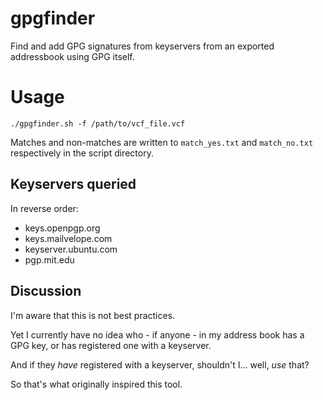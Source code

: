# gpgfinder

Find and add GPG signatures from keyservers from an exported addressbook using GPG
itself.

# Usage

`./gpgfinder.sh -f /path/to/vcf_file.vcf`

Matches and non-matches are written to `match_yes.txt` and `match_no.txt` respectively in the script directory.

## Keyservers queried

In reverse order:

* keys.openpgp.org
* keys.mailvelope.com
* keyserver.ubuntu.com
* pgp.mit.edu

## Discussion

I'm aware that this is not best practices. 

Yet I currently have no idea who - if anyone - in my address book has a GPG key, 
or has registered one with a keyserver. 

And if they *have* registered with a keyserver, shouldn't I... well, *use* that?

So that's what originally inspired this tool.

